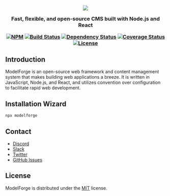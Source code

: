 <h3 align="center">
  <img src="https://user-images.githubusercontent.com/1026183/129461859-e79e48f1-563b-40a5-9f34-69aa04c16bae.png">
  <p align="center">Fast, flexible, and open-source CMS built with Node.js and React</p>
  <p align="center">

  [![NPM](https://img.shields.io/npm/v/modelforge.svg)](https://www.npmjs.com/package/modelforge)
  [![Build Status](https://travis-ci.com/modelforge/modelforge.svg?branch=master)](https://travis-ci.com/modelforge/modelforge)
  [![Dependency Status](https://img.shields.io/david/dev/modelforge/modelforge?label=deps)](https://david-dm.org/modelforge/modelforge?type=dev)
  [![Coverage Status](https://coveralls.io/repos/github/modelforge/modelforge/badge.svg?branch=master)](https://coveralls.io/github/modelforge/modelforge?branch=master)
  [![License](https://img.shields.io/github/license/modelforge/modelforge.svg)](https://github.com/modelforge/modelforge/blob/main/LICENSE)
  </p>
</h3>

## Introduction

ModelForge is an open-source web framework and content management system that makes building web applications a breeze. It is written in JavaScript, Node.js, and React, and utilizes convention over configuration to facilitate rapid web development.

## Installation Wizard

```sh
npx modelforge
```

## Contact

- [Discord](https://discord.gg/FmYUpptFhj)
- [Slack](https://modelforgecms.slack.com)
- [Twitter](https://twitter.com/modelforge)
- [GitHub Issues](https://github.com/modelforge/modelforge/issues)

## License

ModelForge is distributed under the [MIT](./LICENSE) license.
